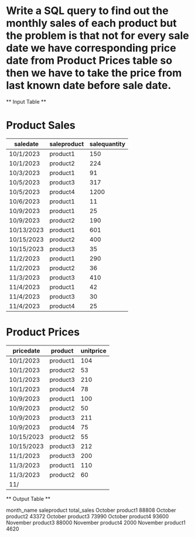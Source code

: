 # Write a SQL query to find out the monthly sales of each product but the problem is that not for every sale date we have corresponding price date from Product Prices table so then we have to take the price from last known date before sale date. 

** Input Table **
# Product Sales

|  saledate  | saleproduct | salequantity |
|------------|-------------|--------------|
| 10/1/2023  |  product1  |    150       |
| 10/1/2023  |  product2  |    224       |
| 10/3/2023  |  product1  |    91        |
| 10/5/2023  |  product3  |    317       |
| 10/5/2023  |  product4  |   1200       |
| 10/6/2023  |  product1  |    11        |
| 10/9/2023  |  product1  |    25        |
| 10/9/2023  |  product2  |    190       |
|10/13/2023  |  product1  |    601       |
|10/15/2023  |  product2  |    400       |
|10/15/2023  |  product3  |    35        |
|11/2/2023   |  product1  |    290       |
|11/2/2023   |  product2  |    36        |
|11/3/2023   |  product3  |    410       |
|11/4/2023   |  product1  |    42        |
|11/4/2023   |  product3  |    30        |
|11/4/2023   |  product4  |    25        |


# Product Prices

|  pricedate  |  product  | unitprice |
|------------|-----------|-----------|
| 10/1/2023  | product1  |    104    |
| 10/1/2023  | product2  |    53     |
| 10/1/2023  | product3  |    210    |
| 10/1/2023  | product4  |    78     |
| 10/9/2023  | product1  |    100    |
| 10/9/2023  | product2  |    50     |
| 10/9/2023  | product3  |    211    |
| 10/9/2023  | product4  |    75     |
| 10/15/2023 | product2  |    55     |
| 10/15/2023 | product3  |    212    |
| 11/1/2023  | product3  |    200    |
| 11/3/2023  | product1  |    110    |
| 11/3/2023  | product2  |    60     |
| 11/



** Output Table **

month_name	saleproduct	total_sales
October  	product1	88808
October  	product2	43372
October  	product3	73990
October  	product4	93600
November 	product3	88000
November 	product4	2000
November 	product1	4620





